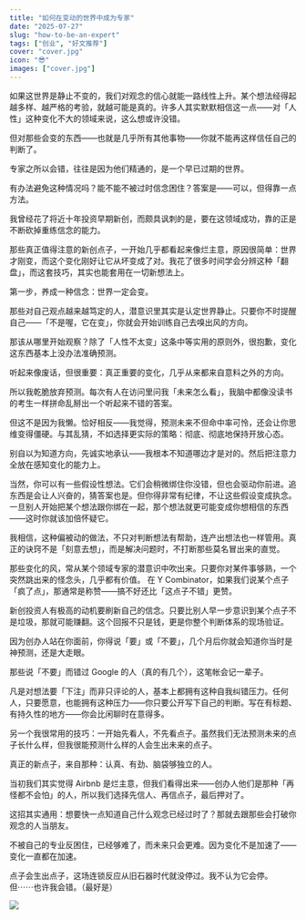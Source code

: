 ```yaml
---
title: "如何在变动的世界中成为专家"
date: "2025-07-27"
slug: "how-to-be-an-expert"
tags: ["创业", "好文推荐"]
cover: "cover.jpg"
icon: "😎"
images: ["cover.jpg"]
---
```

如果这世界是静止不变的，我们对观念的信心就能一路线性上升。某个想法经得起越多样、越严格的考验，就越可能是真的。许多人其实默默相信这一点——对「人性」这种变化不大的领域来说，这么想或许没错。



但对那些会变的东西——也就是几乎所有其他事物——你就不能再这样信任自己的判断了。



专家之所以会错，往往是因为他们精通的，是一个早已过期的世界。



有办法避免这种情况吗？能不能不被过时信念困住？答案是——可以，但得靠一点方法。



我曾经花了将近十年投资早期新创，而颇具讽刺的是，要在这领域成功，靠的正是不断砍掉重练信念的能力。



那些真正值得注意的新创点子，一开始几乎都看起来像烂主意，原因很简单：世界才刚变，而这个变化刚好让它从坏变成了对。我花了很多时间学会分辨这种「翻盘」，而这套技巧，其实也能套用在一切新想法上。



第一步，养成一种信念：世界一定会变。



那些对自己观点越来越笃定的人，潜意识里其实是认定世界静止。只要你不时提醒自己——「不是喔，它在变」，你就会开始训练自己去嗅出风的方向。



那该从哪里开始观察？除了「人性不太变」这条中等实用的原则外，很抱歉，变化这东西基本上没办法准确预测。



听起来像废话，但很重要：真正重要的变化，几乎从来都来自意料之外的方向。



所以我乾脆放弃预测。每次有人在访问里问我「未来怎么看」，我脑中都像没读书的考生一样拼命乱掰出一个听起来不错的答案。



但这不是因为我懒。恰好相反——我觉得，预测未来不但命中率可怜，还会让你思维变得僵硬。与其乱猜，不如选择更实际的策略：彻底、彻底地保持开放心态。



别自以为知道方向，先诚实地承认——我根本不知道哪边才是对的。然后把注意力全放在感知变化的能力上。



当然，你可以有一些假设性想法。它们会稍微绑住你没错，但也会驱动你前进。追东西是会让人兴奋的，猜答案也是。但你得非常有纪律，不让这些假设变成执念。
一旦别人开始把某个想法跟你绑在一起，那个想法就更可能变成你想相信的东西——这时你就该加倍怀疑它。



我相信，这种偏被动的做法，不只对判断想法有帮助，连产出想法也一样管用。真正的诀窍不是「刻意去想」，而是解决问题时，不打断那些莫名冒出来的直觉。



那些变化的风，常从某个领域专家的潜意识中吹出来。只要你对某件事够熟，一个突然跳出来的怪念头，几乎都有价值。
在 Y Combinator，如果我们说某个点子「疯了点」，那通常是称赞——搞不好还比「这点子不错」更赞。



新创投资人有极高的动机要刷新自己的信念。只要比别人早一步意识到某个点子不是垃圾，那就可能赚翻。这个回报不只是钱，更是你整个判断体系的现场验证。



因为创办人站在你面前，你得说「要」或「不要」，几个月后你就会知道你当时是神预测，还是大走眼。



那些说「不要」而错过 Google 的人（真的有几个），这笔帐会记一辈子。



凡是对想法要「下注」而非只评论的人，基本上都拥有这种自我纠错压力。任何人，只要愿意，也能拥有这种压力——你只要公开写下自己的判断。写在有标题、有持久性的地方——你会比闲聊时在意得多。



另一个我很常用的技巧：一开始先看人，不先看点子。虽然我们无法预测未来的点子长什么样，但我很能预测什么样的人会生出未来的点子。



真正的新点子，来自那种：认真、有劲、脑袋够独立的人。



当初我们其实觉得 Airbnb 是烂主意，但我们看得出来——创办人他们是那种「再怪都不会怕」的人，所以我们选择先信人、再信点子，最后押对了。



这招其实通用：想要快一点知道自己什么观念已经过时了？那就去跟那些会打破你观念的人当朋友。



不被自己的专业反困住，已经够难了，而未来只会更难。因为变化不是加速了——变化一直都在加速。



点子会生出点子，这场连锁反应从旧石器时代就没停过。我不认为它会停。
但⋯⋯也许我会错。（最好是）




![](https://prod-files-secure.s3.us-west-2.amazonaws.com/112d0858-5090-4d34-a606-b75eb8d65fd2/46476355-9cf3-4e99-9b7a-3531bc426380/1000202064.png?X-Amz-Algorithm=AWS4-HMAC-SHA256&X-Amz-Content-Sha256=UNSIGNED-PAYLOAD&X-Amz-Credential=ASIAZI2LB4665V5EONI3%2F20250815%2Fus-west-2%2Fs3%2Faws4_request&X-Amz-Date=20250815T071629Z&X-Amz-Expires=3600&X-Amz-Security-Token=IQoJb3JpZ2luX2VjEA8aCXVzLXdlc3QtMiJIMEYCIQCSWKzZ%2BHyLXvRlDIBshhvy%2FmbPKrP0agtiy2Fy1Sf3igIhAPKu6gIOsz8gwqcHgt0OwaALeTpxMNXvTL60PkWoXUHMKv8DCFgQABoMNjM3NDIzMTgzODA1Igy%2F6AiExNEkoXVivFAq3ANzYt57QzvKq3bBTciIAuQuYagqEPv%2Ff%2F3Zm%2BkrBGSH0snLrvwm9HNou%2F2elBs3WDueQ6hiSMCbS7xXQIy6FYItxEoRr%2FgGtQxwZY67u3gTmVAmrTCq5AT%2FwLMhJqrxz2Mct0xCfv6EiJwgwtZ2587lhWDAf7UsVpiH6JfPS38debFflSeLQoq47mLXRLikm3fjxOycNt4AK2Vxsj5vx7chXjBFctG3TaJllrXZVNsFWTXhdjgHvsW9s1ZQxukPqpczTUruAzd0A%2FZsCd%2FU5YZFg5luQQgy4Og3TfuT3lGfT3SL3XwG01TZ8XcRpzFKykj3zEvuEPVc1VOXi2AzkyUvnkx0kaN2wC93Zj4SDBxEHBzYozppibR8udv1%2FzNcZQWfG5E0SWKlJcxr4fPpLMvHz572L0vCxM2%2F3be4h7DgTdP9TjEMSMuxvzkVqD7jIIxxV1jKGG03C1c41qRTXLlTInMmMe6M3B%2BLkCHeTtLvep%2BYOjhBcY92iLCIr1rr7CMptItxACUpvysFBO%2FX1LhPRPgq9kqLe47wV31K0m275Fn7AcXXIYH3wXiaBB2D1NJr0wWJdSCm%2Bt2%2B5d3RLoHV9pkp%2B%2F9tUJLL3YHOPhasT6NEuywBZGwfqBKRKzCMr%2FvEBjqkAbI1rc4p4ybLC%2FDg1YnWf9v7J5iLhwVQfhvIEWmWvCffNhKazG%2FmBKw7wZw0pFJYam6w2JAcJ4Qr%2FRzqQV05r5ew30eSIicZTJK3%2FXhZ8fmHOyD%2BKSOjETljiZuk5q3remPnJ1IhGNL15fw8bfNR3mapyZFiAJeQ6hI7zdlU0Y%2FuvKSFCB6Pf18QSh36Qf8oBjGUzJp2PPftGtN02Z5IAFJ0pcPc&X-Amz-Signature=52ffedfdc511eca4e20a193192bef3aa8893f260a6f5e7e923162f73f6671ec0&X-Amz-SignedHeaders=host&x-amz-checksum-mode=ENABLED&x-id=GetObject)

